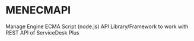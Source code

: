 # MENECMAPI
Manage Engine ECMA Script (node.js) API Library/Framework to work with REST API of ServiceDesk Plus
